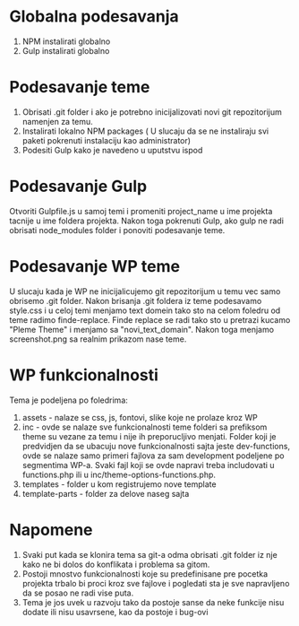 # Globalna podesavanja
1. NPM instalirati globalno
2. Gulp instalirati globalno

# Podesavanje teme
1. Obrisati .git folder i ako je potrebno inicijalizovati novi git repozitorijum namenjen za temu.
2. Instalirati lokalno NPM packages ( U slucaju da se ne instaliraju svi paketi pokrenuti instalaciju kao administrator)
3. Podesiti Gulp kako je navedeno u uputstvu ispod

# Podesavanje Gulp
Otvoriti Gulpfile.js u samoj temi i promeniti project_name u ime projekta tacnije u ime foldera projekta.
Nakon toga pokrenuti Gulp, ako gulp ne radi obrisati node_modules folder i ponoviti podesavanje teme.

# Podesavanje WP teme 
U slucaju kada je WP ne inicijalicujemo git repozitorijum u temu vec samo obrisemo .git folder. 
Nakon brisanja .git foldera iz teme podesavamo style.css i u celoj temi menjamo text domein tako sto na celom foledru od teme radimo finde-replace. Finde replace se radi tako sto u pretrazi kucamo "Pleme Theme" i menjamo sa "novi_text_domain". Nakon toga menjamo screenshot.png sa realnim prikazom nase teme.

# WP funkcionalnosti
Tema je podeljena po foledrima:
1. assets - nalaze se css, js, fontovi, slike koje ne prolaze kroz WP
2. inc - ovde se nalaze sve funkcionalnosti teme folderi sa prefiksom theme su vezane za temu i nije ih preporucljivo menjati. Folder koji je predvidjen da se ubacuju nove funkcionalnosti sajta jeste dev-functions, ovde se nalaze samo primeri fajlova za sam development podeljene po segmentima WP-a. Svaki fajl koji se ovde napravi treba includovati u functions.php ili u inc/theme-options-functions.php.
3. templates - folder u kom registrujemo nove template
4. template-parts - folder za delove naseg sajta

# Napomene
1. Svaki put kada se klonira tema sa git-a odma obrisati .git folder iz nje kako ne bi dolos do konflikata i problema sa gitom.
2. Postoji mnostvo funkcionalnosti koje su predefinisane pre pocetka projekta trbalo bi proci kroz sve fajlove i pogledati sta je sve napravljeno da se posao ne radi vise puta.
3. Tema je jos uvek u razvoju tako da postoje sanse da neke funkcije nisu dodate ili nisu usavrsene, kao da postoje i bug-ovi